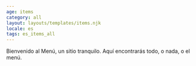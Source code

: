 ```yaml
---
age: items
category: all
layout: layouts/templates/items.njk
locale: es
tags: es_items_all
---
```


Bienvenido al Menú, un sitio tranquilo.
Aquí encontrarás todo, o nada, o el menú.